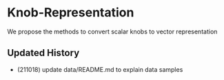 # Knob-Representation
We propose the methods to convert scalar knobs to vector representation

## Updated History
* (211018) update data/README.md to explain data samples
